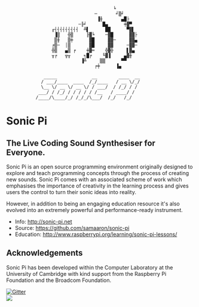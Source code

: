                                             ╘
                                     ─       ╛▒╛
                                      ▐╫       ▄█├
                               ─╟╛      █▄      ╪▓▀
                     ╓┤┤┤┤┤┤┤┤┤  ╩▌      ██      ▀▓▌
                      ▐▒   ╬▒     ╟▓╘    ─▓█      ▓▓├
                      ▒╫   ▒╪      ▓█     ▓▓─     ▓▓▄
                     ╒▒─  │▒       ▓█     ▓▓     ─▓▓─
                     ╬▒   ▄▒ ╒    ╪▓═    ╬▓╬     ▌▓▄
                     ╥╒   ╦╥     ╕█╒    ╙▓▐     ▄▓╫
                                ▐╩     ▒▒      ▀▀
                                     ╒╪      ▐▄
              
                  _____             __        ____  __
                 / ___/____  ____  /_/____   / __ \/_/
                 \__ \/ __ \/ __ \/ / ___/  / /_/ / /
                ___/ / /_/ / / / / / /__   / ____/ /
               /____/\____/_/ /_/_/\___/  /_/   /_/



# Sonic Pi

## The Live Coding Sound Synthesiser for Everyone.

Sonic Pi is an open source programming environment originally designed
to explore and teach programming concepts through the process of
creating new sounds. Sonic Pi comes with an associated scheme of work
which emphasises the importance of creativity in the learning process
and gives users the control to turn their sonic ideas into reality.

However, in addition to being an engaging education resource it's also
evolved into an extremely powerful and performance-ready instrument.

* Info: http://sonic-pi.net
* Source: https://github.com/samaaron/sonic-pi
* Education: http://www.raspberrypi.org/learning/sonic-pi-lessons/


## Acknowledgements

Sonic Pi has been developed within the Computer Laboratory at the
University of Cambridge with kind support from the Raspberry Pi
Foundation and the Broadcom Foundation.



[![Gitter](https://badges.gitter.im/Join%20Chat.svg)](https://gitter.im/samaaron/sonic-pi?utm_source=badge&utm_medium=badge&utm_campaign=pr-badge&utm_content=badge)
<br/>
<img src="https://travis-ci.org/samaaron/sonic-pi.svg?branch=master"/>
